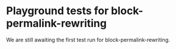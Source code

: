 # Playground tests for block-permalink-rewriting
We are still awaiting the first test run for block-permalink-rewriting.
